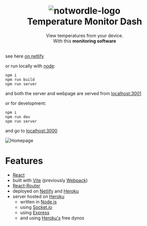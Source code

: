 <h1 align="center">
  <img alt="notwordle-logo" src="https://www.checkatrade.com/blog/wp-content/uploads/2020/06/Feature-Cost-to-move-a-radiator.jpg"/><br/>
  Temperature Monitor Dash
</h1>
<p align="center">View temperatures from your device.<br/>With this <b>monitoring software</b>

<br>
<br>


<p>see here <a href="https://monitor.netlify.app">on netlify</a></p>


or run locally with [node](https://nodejs.org/en/):

```
npm i
npm run build
npm run server
```
and both the server and webpage are served from [localhost:3001](http://localhost:3001/)

or for development:

```
npm i
npm run dev
npm run server
```

and go to [localhost:3000](http://localhost:3000)

![Homepage](./public/notwordleHomepage.png)

# Features

- [React](https://reactjs.org/)
- built with [Vite](https://vitejs.dev/) (previously [Webpack](https://webpack.js.org/))
- [React-Router](https://reacttraining.com/react-router/web/guides/quick-start)
- deployed on [Netlify](https://www.netlify.com/) and [Heroku](https://www.heroku.com/)
- server hosted on [Heroku](https://www.heroku.com/)
  - written in [Node.js](https://nodejs.org/)
  - using [Socket.io](https://socket.io/)
  - using [Express](https://expressjs.com/)
  - and using [Heroku's](https://www.heroku.com/) free dynos

